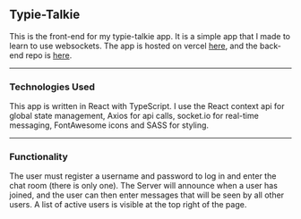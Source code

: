 ## Typie-Talkie

This is the front-end for my typie-talkie app. It is a simple app that I made to learn to use websockets. The app is hosted on vercel [here](https://typie-talkie-front.vercel.app/), and the back-end repo is [here](https://github.com/JonathanDPotter/typie-talkie-back).

---

### Technologies Used

This app is written in React with TypeScript. I use the React context api for global state management, Axios for api calls, socket.io for real-time messaging, FontAwesome icons and SASS for styling.

---

### Functionality

The user must register a username and password to log in and enter the chat room (there is only one). The Server will announce when a user has joined, and the user can then enter messages that will be seen by all other users. A list of active users is visible at the top right of the page.

